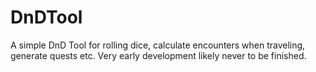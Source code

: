 # DnDTool

A simple DnD Tool for rolling dice, calculate encounters when traveling, generate quests etc. Very early development likely never to be finished.